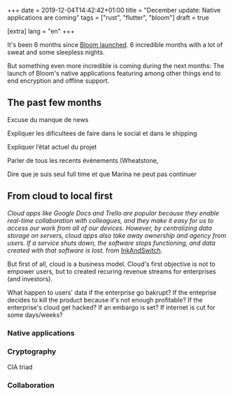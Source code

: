+++
date = 2019-12-04T14:42:42+01:00
title = "December update: Native applications are coming"
tags = ["rust", "flutter", "bloom"]
draft = true

[extra]
lang = "en"
+++


It's been 6 months since <a href="/blog/bloom-a-free-and-open-source-google" target="_blank" rel="noopener">Bloom launched</a>.
6 incredible months with a lot of sweat and some sleepless nights.

But something even more incredible is coming during the next months: The launch of Bloom's native applications
featuring among other things end to end encryption and offline support.


## The past few months

Excuse du manque de news

Expliquer les dificultees de faire dans le social et dans le shipping

Expliquer l’état actuel du projet

Parler de tous les recents événements (Wheatstone,

Dire que je suis seul full time et que Marina ne peut pas continuer



## From cloud to local first

*Cloud apps like Google Docs and Trello are popular because they enable real-time collaboration with colleagues, and they make it easy for us to access our work from all of our devices. However, by centralizing data storage on servers, cloud apps also take away ownership and agency from users. If a service shuts down, the software stops functioning, and data created with that software is lost.* from [InkAndSwitch](https://www.inkandswitch.com/local-first.html).

But first of all, cloud is a business model. Cloud's first objective is not to empower users, but to
created recuring revenue streams for enterprises (and investors).

What happen to users' data if the
enterprise go bakrupt? If the enteprise decides to kill the product because it's not enough profitable?
If the enterprise's cloud get hacked? If an embargo is set? If internet is cut for some days/weeks?


### Native applications




### Cryptography


CIA triad


### Collaboration
